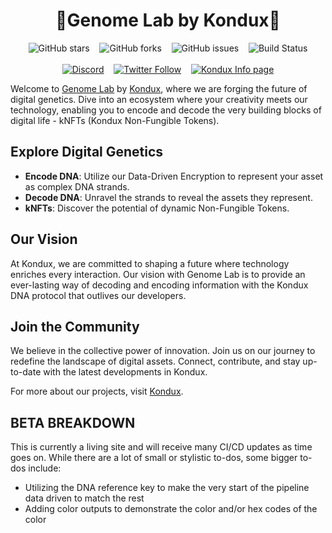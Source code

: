 <div align="center">
<h1>🧬Genome Lab by Kondux🧬</h1>
  
![GitHub stars](https://img.shields.io/github/stars/Kondux/genome-lab?style=social)&nbsp;&nbsp;&nbsp;
![GitHub forks](https://img.shields.io/github/forks/Kondux/genome-lab?style=social)&nbsp;&nbsp;&nbsp;
![GitHub issues](https://img.shields.io/github/issues/Kondux/genome-lab)&nbsp;&nbsp;&nbsp;
![Build Status](https://img.shields.io/badge/build-passing-brightgreen.svg)
<br><br>
[![Discord](https://img.shields.io/badge/Discord-join%20chat-blue.svg)](http://Kondux.gg)&nbsp;&nbsp;&nbsp;
[![Twitter Follow](https://img.shields.io/twitter/follow/kondux.svg?style=social&label=Follow)](https://twitter.com/Kondux_KNDX)&nbsp;&nbsp;&nbsp;
[![Kondux Info page](https://img.shields.io/badge/Kondux-News-blue.svg)](https://www.kondux.info)
</div>

Welcome to [Genome Lab](https://kondux.github.io/genome-lab) by
[Kondux](https://www.kondux.io), where we are forging the future of digital
genetics. Dive into an ecosystem where your creativity meets our technology,
enabling you to encode and decode the very building blocks of digital life -
kNFTs (Kondux Non-Fungible Tokens).

## Explore Digital Genetics

-   **Encode DNA**: Utilize our Data-Driven Encryption to represent your asset
    as complex DNA strands.
-   **Decode DNA**: Unravel the strands to reveal the assets they represent.
-   **kNFTs**: Discover the potential of dynamic Non-Fungible Tokens.

## Our Vision

At Kondux, we are committed to shaping a future where technology enriches every
interaction. Our vision with Genome Lab is to provide an ever-lasting way of
decoding and encoding information with the Kondux DNA protocol that outlives our
developers.

## Join the Community

We believe in the collective power of innovation. Join us on our journey to
redefine the landscape of digital assets. Connect, contribute, and stay
up-to-date with the latest developments in Kondux.

For more about our projects, visit [Kondux](https://www.kondux.info).

## BETA BREAKDOWN

This is currently a living site and will receive many CI/CD updates as time goes on. 
While there are a lot of small or stylistic to-dos, some bigger to-dos include:
- Utilizing the DNA reference key to make the very start of the pipeline data driven to match the rest
- Adding color outputs to demonstrate the color and/or hex codes of the color
